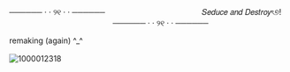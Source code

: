 ────── · · ୨୧ · · ──────
⠀
 ㅤ ㅤㅤㅤㅤ ㅤㅤㅤㅤ ㅤㅤ  𝑆𝑒𝑑𝑢𝑐𝑒 𝑎𝑛𝑑 𝐷𝑒𝑠𝑡𝑟𝑜𝑦ৎ୭!
  ㅤㅤ ㅤㅤㅤ ㅤㅤㅤ ㅤㅤㅤ ㅤㅤ
────── · · ୨୧ · · ────── 

remaking (again) ^_^

![1000012318](https://files.catbox.moe/99wr3o.png)ㅤㅤ
ㅤ ㅤㅤ
